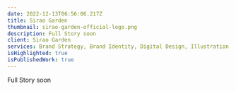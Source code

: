 ```yaml
---
date: 2022-12-13T06:56:06.217Z
title: Sirao Garden
thumbnail: sirao-garden-official-logo.png
description: Full Story soon
client: Sirao Garden
services: Brand Strategy, Brand Identity, Digital Design, Illustration
isHighlighted: true
isPublishedWork: true
---
```

Full Story soon